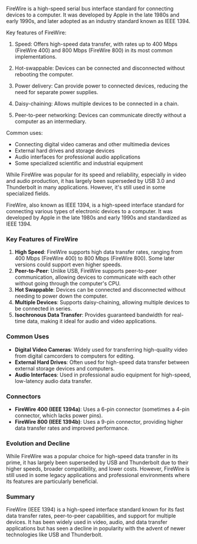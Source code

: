 FireWire is a high-speed serial bus interface standard for connecting devices to a computer. It was developed by Apple in the late 1980s and early 1990s, and later adopted as an industry standard known as IEEE 1394.

Key features of FireWire:

1. Speed: Offers high-speed data transfer, with rates up to 400 Mbps (FireWire 400) and 800 Mbps (FireWire 800) in its most common implementations.

2. Hot-swappable: Devices can be connected and disconnected without rebooting the computer.

3. Power delivery: Can provide power to connected devices, reducing the need for separate power supplies.

4. Daisy-chaining: Allows multiple devices to be connected in a chain.

5. Peer-to-peer networking: Devices can communicate directly without a computer as an intermediary.

Common uses:

- Connecting digital video cameras and other multimedia devices
- External hard drives and storage devices
- Audio interfaces for professional audio applications
- Some specialized scientific and industrial equipment

While FireWire was popular for its speed and reliability, especially in video and audio production, it has largely been superseded by USB 3.0 and Thunderbolt in many applications. However, it's still used in some specialized fields.

FireWire, also known as IEEE 1394, is a high-speed interface standard for connecting various types of electronic devices to a computer. It was developed by Apple in the late 1980s and early 1990s and standardized as IEEE 1394.

### Key Features of FireWire

1. **High Speed**: FireWire supports high data transfer rates,  ranging from 400 Mbps (FireWire 400) to 800 Mbps (FireWire 800). Some later versions could support even higher speeds.
2. **Peer-to-Peer**: Unlike USB, FireWire supports peer-to-peer communication, allowing devices to communicate with each other without going through the computer's CPU.
3. **Hot Swappable**: Devices can be connected and disconnected without needing to power down the computer.
4. **Multiple Devices**: Supports daisy-chaining, allowing multiple devices to be connected in series.
5. **Isochronous Data Transfer**: Provides guaranteed bandwidth for real-time data, making it ideal for audio and video applications.

### Common Uses

- **Digital Video Cameras**: Widely used for transferring high-quality video from digital camcorders to computers for editing.
- **External Hard Drives**: Often used for high-speed data transfer between external storage devices and computers.
- **Audio Interfaces**: Used in professional audio equipment for high-speed, low-latency audio data transfer.

### Connectors

- **FireWire 400 (IEEE 1394a)**: Uses a 6-pin connector (sometimes a 4-pin connector, which lacks power pins).
- **FireWire 800 (IEEE 1394b)**: Uses a 9-pin connector, providing higher data transfer rates and improved performance.

### Evolution and Decline

While FireWire was a popular choice for high-speed data transfer in its prime, it has largely been superseded by USB and Thunderbolt due to their higher speeds, broader compatibility, and lower costs. However, FireWire is still used in some legacy applications and professional environments where its features are particularly beneficial.

### Summary

FireWire (IEEE 1394) is a high-speed interface standard known for its fast data transfer rates, peer-to-peer capabilities, and support for multiple devices. It has been widely used in video, audio, and data transfer applications but has seen a decline in popularity with the advent of newer technologies like USB and Thunderbolt.
